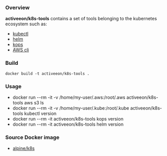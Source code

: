 ### Overview
**activeeon/k8s-tools** contains a set of tools belonging to the kubernetes ecosystem such as:
- [kubectl](https://kubernetes.io/docs/tasks/tools/) 
- [helm](https://helm.sh/)
- [kops](https://kops.sigs.k8s.io/)
- [AWS cli](https://docs.aws.amazon.com/cli/)


### Build
```
docker build -t activeeon/k8s-tools .
```

### Usage
- docker run --rm -it -v /home/my-user/.aws:/root/.aws activeeon/k8s-tools aws s3 ls
- docker run --rm -it -v /home/my-user/.kube:/root/.kube activeeon/k8s-tools kubectl version
- docker run --rm -it activeeon/k8s-tools kops version
- docker run --rm -it activeeon/k8s-tools helm version

### Source Docker image
- [alpine/k8s](https://hub.docker.com/r/alpine/k8s)
